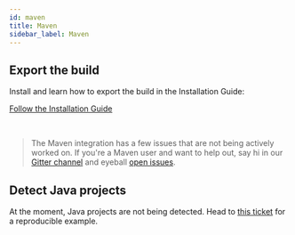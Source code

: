 ```yaml
---
id: maven
title: Maven
sidebar_label: Maven
---
```


## Export the build

Install and learn how to export the build in the Installation Guide:

<a class="button" href="/bloop/setup">Follow the Installation Guide</a>

<br>

> The Maven integration has a few issues that are not being actively worked on. If you're a Maven user
and want to help out, say hi in our [Gitter channel](https://gitter.im/scalacenter/bloop) and
eyeball [open
issues](https://github.com/scalacenter/bloop/issues?q=is%3Aissue+is%3Aopen+sort%3Aupdated-desc+label%3Amaven).


## Detect Java projects

At the moment, Java projects are not being detected. Head to [this
ticket](https://github.com/scalacenter/bloop/issues/519) for a reproducible example.
